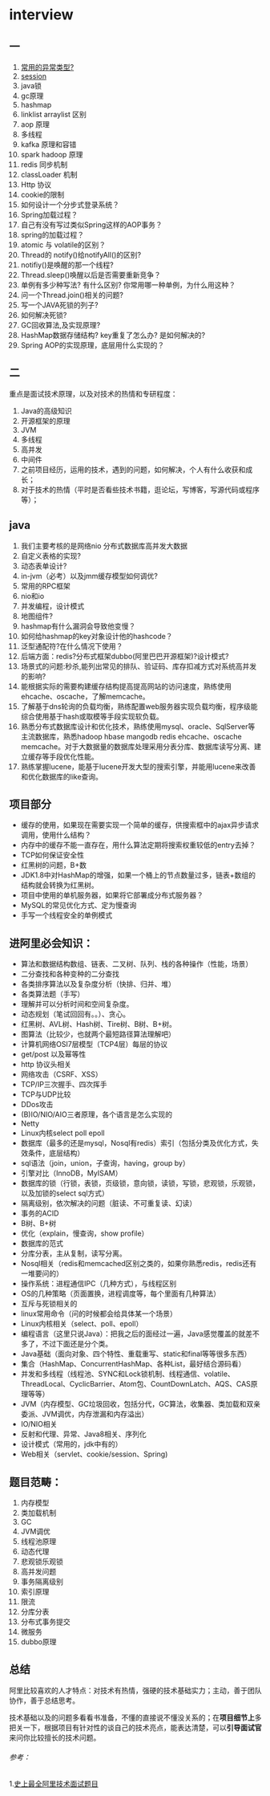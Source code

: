 # interview

## 一

1. [常用的异常类型?](https://github.com/hellowupeng/interview/blob/master/java/常用的异常类型.md)
2. [session](https://github.com/hellowupeng/interview/blob/master/java/session.md)
3. java锁
4. gc原理
5. hashmap
6. linklist arraylist 区别
7. aop 原理
8. 多线程
9. kafka 原理和容错
10. spark hadoop 原理
11. redis 同步机制
12. classLoader 机制
13. Http 协议
14. cookie的限制
15. 如何设计一个分步式登录系统？
16. Spring加载过程？
17. 自己有没有写过类似Spring这样的AOP事务？
18. spring的加载过程？
19. atomic 与 volatile的区别？
20. Thread的 notify()给notifyAll()的区别?
21. notifiy()是唤醒的那一个线程?
22. Thread.sleep()唤醒以后是否需要重新竞争？
23. 单例有多少种写法? 有什么区别? 你常用哪一种单例，为什么用这种？
24. 问一个Thread.join()相关的问题?
25. 写一个JAVA死锁的列子?
26. 如何解决死锁?
27. GC回收算法,及实现原理?
28. HashMap数据存储结构? key重复了怎么办? 是如何解决的?
29. Spring AOP的实现原理，底层用什么实现的？

## 二

重点是面试技术原理，以及对技术的热情和专研程度：

1. Java的高级知识
2. 开源框架的原理
3. JVM
4. 多线程
5. 高并发
6. 中间件
7. 之前项目经历，运用的技术，遇到的问题，如何解决，个人有什么收获和成长；
8. 对于技术的热情（平时是否看些技术书籍，逛论坛，写博客，写源代码或程序等）；

## java

1. 我们主要考核的是网络nio 分布式数据库高并发大数据
2. 自定义表格的实现?
3. 动态表单设计?
4. in-jvm（必考）以及jmm缓存模型如何调优?
5. 常用的RPC框架
6. nio和io
7. 并发编程，设计模式
8. 地图组件?
9. hashmap有什么漏洞会导致他变慢？
10. 如何给hashmap的key对象设计他的hashcode？
11. 泛型通配符?在什么情况下使用？
12. 后端方面：redis?分布式框架dubbo(阿里巴巴开源框架)?设计模式?
13. 场景式的问题:秒杀,能列出常见的排队、验证码、库存扣减方式对系统高并发的影响?
14. 能根据实际的需要构建缓存结构提高提高网站的访问速度，熟练使用ehcache、oscache，了解memcache。
15. 了解基于dns轮询的负载均衡，熟练配置web服务器实现负载均衡，程序级能综合使用基于hash或取模等手段实现软负载。
16. 熟悉分布式数据库设计和优化技术，熟练使用mysql、oracle、SqlServer等主流数据库，熟悉hadoop hbase mangodb redis ehcache、oscache memcache。对于大数据量的数据库处理采用分表分库、数据库读写分离、建立缓存等手段优化性能。
17. 熟练掌握lucene，能基于lucene开发大型的搜索引擎，并能用lucene来改善和优化数据库的like查询。

## **项目部分**

- 缓存的使用，如果现在需要实现一个简单的缓存，供搜索框中的ajax异步请求调用，使用什么结构？
- 内存中的缓存不能一直存在，用什么算法定期将搜索权重较低的entry去掉？
- TCP如何保证安全性
- 红黑树的问题，B+数
- JDK1.8中对HashMap的增强，如果一个桶上的节点数量过多，链表+数组的结构就会转换为红黑树。
- 项目中使用的单机服务器，如果将它部署成分布式服务器？
- MySQL的常见优化方式、定为慢查询
- 手写一个线程安全的单例模式

## 进阿里必会知识：

- 算法和数据结构数组、链表、二叉树、队列、栈的各种操作（性能，场景）
- 二分查找和各种变种的二分查找
- 各类排序算法以及复杂度分析（快排、归并、堆）
- 各类算法题（手写）
- 理解并可以分析时间和空间复杂度。
- 动态规划（笔试回回有。。）、贪心。
- 红黑树、AVL树、Hash树、Tire树、B树、B+树。
- 图算法（比较少，也就两个最短路径算法理解吧）
- 计算机网络OSI7层模型（TCP4层）每层的协议
- get/post 以及幂等性
- http 协议头相关
- 网络攻击（CSRF、XSS）
- TCP/IP三次握手、四次挥手
- TCP与UDP比较
- DDos攻击
- (B)IO/NIO/AIO三者原理，各个语言是怎么实现的
- Netty
- Linux内核select poll epoll
- 数据库（最多的还是mysql，Nosql有redis）索引（包括分类及优化方式，失效条件，底层结构）
- sql语法（join，union，子查询，having，group by）
- 引擎对比（InnoDB，MyISAM）
- 数据库的锁（行锁，表锁，页级锁，意向锁，读锁，写锁，悲观锁，乐观锁，以及加锁的select sql方式）
- 隔离级别，依次解决的问题（脏读、不可重复读、幻读）
- 事务的ACID
- B树、B+树
- 优化（explain，慢查询，show profile）
- 数据库的范式
- 分库分表，主从复制，读写分离。
- Nosql相关（redis和memcached区别之类的，如果你熟悉redis，redis还有一堆要问的）
- 操作系统：进程通信IPC（几种方式），与线程区别
- OS的几种策略（页面置换，进程调度等，每个里面有几种算法）
- 互斥与死锁相关的
- linux常用命令（问的时候都会给具体某一个场景）
- Linux内核相关（select、poll、epoll）
- 编程语言（这里只说Java）：把我之后的面经过一遍，Java感觉覆盖的就差不多了，不过下面还是分个类。
- Java基础（面向对象、四个特性、重载重写、static和final等等很多东西）
- 集合（HashMap、ConcurrentHashMap、各种List，最好结合源码看）
- 并发和多线程（线程池、SYNC和Lock锁机制、线程通信、volatile、ThreadLocal、CyclicBarrier、Atom包、CountDownLatch、AQS、CAS原理等等）
- JVM（内存模型、GC垃圾回收，包括分代，GC算法，收集器、类加载和双亲委派、JVM调优，内存泄漏和内存溢出）
- IO/NIO相关
- 反射和代理、异常、Java8相关、序列化
- 设计模式（常用的，jdk中有的）
- Web相关（servlet、cookie/session、Spring)

## 题目范畴：

1. 内存模型
2. 类加载机制
3. GC
4. JVM调优
5. 线程池原理
6. 动态代理
7. 悲观锁乐观锁
8. 高并发问题
9. 事务隔离级别
10. 索引原理
11. 限流
12. 分库分表
13. 分布式事务提交
14. 微服务
15. dubbo原理

## 总结

阿里比较喜欢的人才特点：对技术有热情，强硬的技术基础实力；主动，善于团队协作，善于总结思考。

技术基础以及的问题多看看书准备，不懂的直接说不懂没关系的；在**项目细节上**多把关一下，根据项目有针对性的谈自己的技术亮点，能表达清楚，可以**引导面试官**来问你比较擅长的技术问题。

###### 参考：

1.[史上最全阿里技术面试题目](https://www.toutiao.com/a6581717700844716552/?tt_from=weixin&utm_campaign=client_share&wxshare_count=1&timestamp=1537788762&app=news_article&utm_source=weixin&iid=44091158662&utm_medium=toutiao_ios&group_id=6581717700844716552)